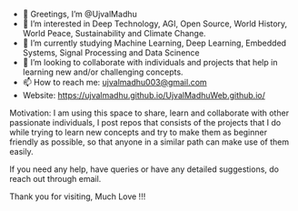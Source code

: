 - 🙏 Greetings, I’m @UjvalMadhu
- 👀 I’m interested in Deep Technology, AGI, Open Source, World History, World Peace, Sustainability and Climate Change.
- 🌱 I’m currently studying Machine Learning, Deep Learning, Embedded Systems, Signal Processing and Data Scinence
- 💞️ I’m looking to collaborate with individuals and projects that help in learning new and/or challenging concepts.
- 📫 How to reach me: ujvalmadhu003@gmail.com
- Website: https://ujvalmadhu.github.io/UjvalMadhuWeb.github.io/

Motivation: I am using this space to share, learn and collaborate with other passionate individuals, I post repos that consists of the projects that I do while trying to learn new concepts and try to make them as beginner friendly as possible, so that anyone in a similar path can make use of them easily.

If you need any help, have queries or have any detailed suggestions, do reach out through email.

Thank you for visiting, Much Love !!! 

<!---
UjvalMadhu/UjvalMadhu is a ✨ special ✨ repository because its `README.md` (this file) appears on your GitHub profile.
You can click the Preview link to take a look at your changes.
--->
